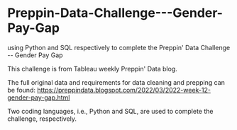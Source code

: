 # Preppin-Data-Challenge---Gender-Pay-Gap

using Python and SQL respectively to complete the Preppin' Data Challenge -- Gender Pay Gap

This challenge is from Tableau weekly Preppin' Data blog.

The full original data and requirements for data cleaning and prepping can be found: https://preppindata.blogspot.com/2022/03/2022-week-12-gender-pay-gap.html

Two coding languages, i.e., Python and SQL, are used to complete the challenge, respectively.
